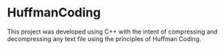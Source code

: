 # HuffmanCoding

This project was developed using C++ with the intent of compressing and decompressing any text file using the principles of Huffman Coding.
